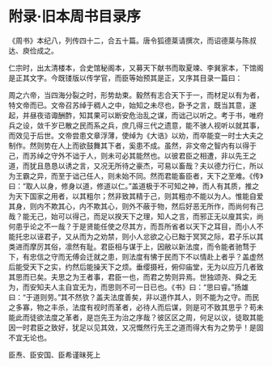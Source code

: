 # 附录·旧本周书目录序

《周书》本纪八，列传四十二，合五十篇。唐令狐德棻请撰次，而诏德棻与陈叔达、庾俭成之。

仁宗时，出太清楼本，合史馆秘阁本，又募天下献书而取夏竦、李巽家本，下馆阁是正其文字。今既镂版以传学官，而臣等始预其是正，又序其目录一篇曰：

周之六帝，当四海分裂之时，形势劫束。毅然有志合天下于一，而材足以有为者，特文帝而已。文帝召苏绰于稠人之中，始知之未尽也，卧予之言，既当其意，遂起，并昼夜谘诹酬酢，知其果可以断安危治乱之谋，而诎己以听之。考于书，唯府兵之设，敛千岁已散之民而系之兵，庶几得三代之遗意，能不骇人视听以就其事，而效见于后世。文帝尝患文章浮薄，使绰为《大诰》以劝，而卒能变一时士大夫之制作。然则势在人上而欲鼓舞其下者，奚患不成。虽然，非文帝之智内有以得于己，而苏绰之守外不诎于人，则未可必其能然也。以彼君臣之相遭，非以先王之道，而犹且恳恳以诱之言，又况无所待之豪杰，可易以畜哉？夫以德力行仁，所以为王霸之异，而至于诎己任人，则未始不同。然而君能畜臣者，天下之至难。《传》曰：“取人以身，修身以道，修道以仁。”盖道极于不可知之神，而人有其质，推之为天下国家之用者，以其粗尔；然非致其精于己，则其粗亦不能以为人。惟能自爱其身，则内不欺其心，内不欺其心，则外不蔽于物，然后好恶无所作，而尚何有己哉？能无己，始可以得己，而足以揆天下之理，知人之言，而邪正无以廋其实，尚何患乎论之不一哉？于是贤能任使之尽其方，而吾所省者以天下之耳目，而小人不能托忠以诬君子，又从而为之劝禁，则小人忿欲之心已黜于冥冥之际，君子乐以其类进而摩厉其俗，凛然有耻。君臣相与谋于上，因敝以新法度，而令能者驰骛于下，有忠信之守而无傅会迁就之患，则法度有怫于民而下不以情赴上者乎？盖虚然后能受天下之实，约然后能操天下之烦。垂缨摄衽，俯仰庙堂，无为以应万几者致其思而已矣。夫思之为王者事，君臣一也，而君之势则异焉。世独颂尧、舜之无为，而安知夫人主自宜无为，而思则不可一日已也。《书》曰：“思曰睿。”扬雄曰：“于道则劳。”其不然欤？盖夫法度善矣，非以道作其人，则不能为之守。而民之多寡，物之丰杀，法度有视时而革者，必待人而后谋，则是可不致其思乎？苟未能此而徒欲法度之革者，是岂先王为治之序哉？彼区区之周，何足以议，徒取其能因一时君臣之致好，犹足以见其效，又况慨然行先王之道而得大有为之势乎！是固不宜无论也。

臣焘、臣安国、臣希谨昧死上
